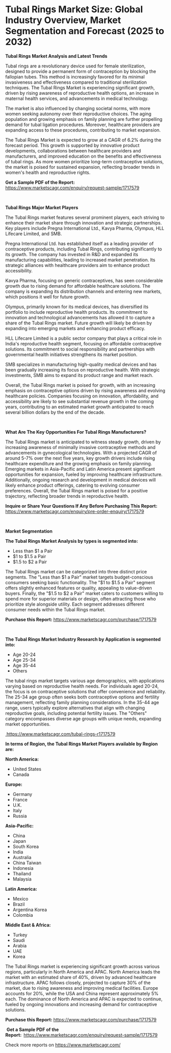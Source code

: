 <p><h1>Tubal Rings Market Size: Global Industry Overview, Market Segmentation and Forecast (2025 to 2032)</h1></p><p><strong>Tubal Rings Market Analysis and Latest Trends</strong></p>
<p><p>Tubal rings are a revolutionary device used for female sterilization, designed to provide a permanent form of contraception by blocking the fallopian tubes. This method is increasingly favored for its minimal invasiveness and effectiveness compared to traditional sterilization techniques. The Tubal Rings Market is experiencing significant growth, driven by rising awareness of reproductive health options, an increase in maternal health services, and advancements in medical technology.</p><p>The market is also influenced by changing societal norms, with more women seeking autonomy over their reproductive choices. The aging population and growing emphasis on family planning are further propelling demand for tubal ligation procedures. Moreover, healthcare providers are expanding access to these procedures, contributing to market expansion.</p><p>The Tubal Rings Market is expected to grow at a CAGR of 6.2% during the forecast period. This growth is supported by innovative product developments, collaborations between healthcare providers and manufacturers, and improved education on the benefits and effectiveness of tubal rings. As more women prioritize long-term contraceptive solutions, the market is poised for sustained expansion, reflecting broader trends in women's health and reproductive rights.</p></p>
<p><strong>Get a Sample PDF of the Report:&nbsp;</strong> <a href="https://www.marketscagr.com/enquiry/request-sample/1717579?utm_campaign=2795&utm_medium=2&utm_source=Github&utm_content=ia&utm_term=04032025&utm_id=tubal-rings">https://www.marketscagr.com/enquiry/request-sample/1717579</a></p>
<p>&nbsp;</p>
<p><strong>Tubal Rings Major Market Players</strong></p>
<p><p>The Tubal Rings market features several prominent players, each striving to enhance their market share through innovation and strategic partnerships. Key players include Pregna International Ltd., Kavya Pharma, Olympus, HLL Lifecare Limited, and SMB. </p><p>Pregna International Ltd. has established itself as a leading provider of contraceptive products, including Tubal Rings, contributing significantly to its growth. The company has invested in R&D and expanded its manufacturing capabilities, leading to increased market penetration. Its strategic alliances with healthcare providers aim to enhance product accessibility.</p><p>Kavya Pharma, focusing on generic contraceptives, has seen considerable growth due to rising demand for affordable healthcare solutions. The company is expanding its distribution channels and entering new markets, which positions it well for future growth. </p><p>Olympus, primarily known for its medical devices, has diversified its portfolio to include reproductive health products. Its commitment to innovation and technological advancements has allowed it to capture a share of the Tubal Rings market. Future growth will likely be driven by expanding into emerging markets and enhancing product efficacy.</p><p>HLL Lifecare Limited is a public sector company that plays a critical role in India's reproductive health segment, focusing on affordable contraceptive solutions. Its commitment to social responsibility and partnerships with governmental health initiatives strengthens its market position.</p><p>SMB specializes in manufacturing high-quality medical devices and has been gradually increasing its focus on reproductive health. With strategic investments, SMB aims to expand its product range and market reach.</p><p>Overall, the Tubal Rings market is poised for growth, with an increasing emphasis on contraceptive options driven by rising awareness and evolving healthcare policies. Companies focusing on innovation, affordability, and accessibility are likely to see substantial revenue growth in the coming years, contributing to an estimated market growth anticipated to reach several billion dollars by the end of the decade.</p></p>
<p>&nbsp;</p>
<p><strong>What Are The Key Opportunities For Tubal Rings Manufacturers?</strong></p>
<p><p>The Tubal Rings market is anticipated to witness steady growth, driven by increasing awareness of minimally invasive contraceptive methods and advancements in gynecological technologies. With a projected CAGR of around 5-7% over the next five years, key growth drivers include rising healthcare expenditure and the growing emphasis on family planning. Emerging markets in Asia-Pacific and Latin America present significant opportunities for expansion, fueled by improving healthcare infrastructure. Additionally, ongoing research and development in medical devices will likely enhance product offerings, catering to evolving consumer preferences. Overall, the Tubal Rings market is poised for a positive trajectory, reflecting broader trends in reproductive health.</p></p>
<p><strong>Inquire or Share Your Questions If Any Before Purchasing This Report:</strong> <a href="https://www.marketscagr.com/enquiry/pre-order-enquiry/1717579?utm_campaign=2795&utm_medium=2&utm_source=Github&utm_content=ia&utm_term=04032025&utm_id=tubal-rings">https://www.marketscagr.com/enquiry/pre-order-enquiry/1717579</a></p>
<p>&nbsp;</p>
<p><strong>Market Segmentation</strong></p>
<p><strong>The Tubal Rings Market Analysis by types is segmented into:</strong></p>
<p><ul><li>Less than $1 a Pair</li><li>$1 to $1.5 a Pair</li><li>$1.5 to $2 a Pair</li></ul></p>
<p><p>The Tubal Rings market can be categorized into three distinct price segments. The "Less than $1 a Pair" market targets budget-conscious consumers seeking basic functionality. The "$1 to $1.5 a Pair" segment offers slightly enhanced features or quality, appealing to value-driven buyers. Finally, the "$1.5 to $2 a Pair" market caters to customers willing to spend more for superior materials or design, often attracting those who prioritize style alongside utility. Each segment addresses different consumer needs within the Tubal Rings market.</p></p>
<p><strong>Purchase this Report:&nbsp;</strong><a href="https://www.marketscagr.com/purchase/1717579?utm_campaign=2795&utm_medium=2&utm_source=Github&utm_content=ia&utm_term=04032025&utm_id=tubal-rings">https://www.marketscagr.com/purchase/1717579</a></p>
<p>&nbsp;</p>
<p><strong>The Tubal Rings Market Industry Research by Application is segmented into:</strong></p>
<p><ul><li>Age 20-24</li><li>Age 25-34</li><li>Age 35-44</li><li>Others</li></ul></p>
<p><p>The tubal rings market targets various age demographics, with applications varying based on reproductive health needs. For individuals aged 20-24, the focus is on contraceptive solutions that offer convenience and reliability. The 25-34 age group often seeks both contraceptive options and fertility management, reflecting family planning considerations. In the 35-44 age range, users typically explore alternatives that align with changing reproductive goals, including potential fertility issues. The "Others" category encompasses diverse age groups with unique needs, expanding market opportunities.</p></p>
<p><a href="https://www.marketscagr.com/tubal-rings-r1717579?utm_campaign=2795&utm_medium=2&utm_source=Github&utm_content=ia&utm_term=04032025&utm_id=tubal-rings">&nbsp;https://www.marketscagr.com/tubal-rings-r1717579</a></p>
<p><strong>In terms of Region, the Tubal Rings Market Players available by Region are:</strong></p>
<p>
    <p> <strong> North America: </strong>
        <ul>
            <li>United States</li>
            <li>Canada</li>
        </ul>
        </p> 
    <p> <strong> Europe: </strong>
        <ul>
            <li>Germany</li>
            <li>France</li>
            <li>U.K.</li>
            <li>Italy</li>
            <li>Russia</li>
        </ul>
        </p> 
    <p> <strong> Asia-Pacific: </strong>
        <ul>
            <li>China</li>
            <li>Japan</li>
            <li>South Korea</li>
            <li>India</li>
            <li>Australia</li>
            <li>China Taiwan</li>
            <li>Indonesia</li>
            <li>Thailand</li>
            <li>Malaysia</li>
        </ul>
        </p> 
    <p> <strong> Latin America: </strong>
        <ul>
            <li>Mexico</li>
            <li>Brazil</li>
            <li>Argentina Korea</li>
            <li>Colombia</li>
        </ul>
        </p> 
    <p> <strong> Middle East & Africa: </strong>
        <ul>
            <li>Turkey</li>
            <li>Saudi</li>
            <li>Arabia</li>
            <li>UAE</li>
            <li>Korea</li>
        </ul>
    </p>
    </p>
<p><p>The Tubal Rings market is experiencing significant growth across various regions, particularly in North America and APAC. North America leads the market with an estimated share of 40%, driven by advanced healthcare infrastructure. APAC follows closely, projected to capture 30% of the market, due to rising awareness and improving medical facilities. Europe accounts for 20%, while the USA and China represent approximately 5% each. The dominance of North America and APAC is expected to continue, fueled by ongoing innovations and increasing demand for contraceptive solutions.</p></p>
<p><strong>Purchase this Report: </strong><a href="https://www.marketscagr.com/purchase/1717579?utm_campaign=2795&utm_medium=2&utm_source=Github&utm_content=ia&utm_term=04032025&utm_id=tubal-rings">https://www.marketscagr.com/purchase/1717579</a></p>
<p>&nbsp;<strong>Get a Sample PDF of the Report:&nbsp;&nbsp;</strong><a href="https://www.marketscagr.com/enquiry/request-sample/1717579?utm_campaign=2795&utm_medium=2&utm_source=Github&utm_content=ia&utm_term=04032025&utm_id=tubal-rings">https://www.marketscagr.com/enquiry/request-sample/1717579</a></p>
<p><strong></strong></p>
<p>Check more reports on <a href="https://www.marketscagr.com/?utm_campaign=2795&utm_medium=2&utm_source=Github&utm_content=ia&utm_term=04032025&utm_id=tubal-rings">https://www.marketscagr.com/</a></p>